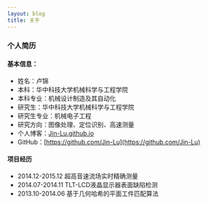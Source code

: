 ```yaml
---
layout: blog
title: 关于
---
```


### 个人简历

#### 基本信息：

- 姓名：卢锦
- 本科：华中科技大学机械科学与工程学院
- 本科专业：机械设计制造及其自动化
- 研究生：华中科技大学机械科学与工程学院
- 研究生专业：机械电子工程
- 研究方向：图像处理、定位识别、高速测量
- 个人博客：[Jin-Lu.github.io](Jin-Lu.github.io) 
- GitHub：[https://github.com/Jin-Lu](https://github.com/Jin-Lu)

#### 项目经历

- 2014.12-2015.12 超高音速流场实时精确测量
- 2014.07-2014.11 TLT-LCD液晶显示器表面缺陷检测
- 2013.10-2014.06 基于几何哈希的平面工件匹配算法




